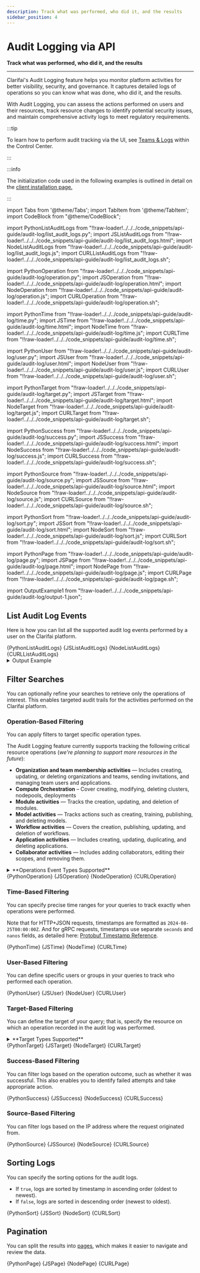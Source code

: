 ```yaml
---
description: Track what was performed, who did it, and the results
sidebar_position: 4
---
```


# Audit Logging via API

**Track what was performed, who did it, and the results**
<hr />

Clarifai's Audit Logging feature helps you monitor platform activities for better visibility, security, and governance. It captures detailed logs of operations so you can know what was done, who did it, and the results.

With Audit Logging, you can assess the actions performed on users and their resources, track resource changes to identify potential security issues, and maintain comprehensive activity logs to meet regulatory requirements.

:::tip

To learn how to perform audit tracking via the UI, see [Teams & Logs](teams-logs.md) within the Control Center. 

:::

:::info

The initialization code used in the following examples is outlined in detail on the [client installation page.](https://docs.clarifai.com/api-guide/api-overview/api-clients#client-installation-instructions)

:::


import Tabs from '@theme/Tabs';
import TabItem from '@theme/TabItem';
import CodeBlock from "@theme/CodeBlock";

import PythonListAuditLogs from "!!raw-loader!../../../code_snippets/api-guide/audit-log/list_audit_logs.py";
import JSListAuditLogs from "!!raw-loader!../../../code_snippets/api-guide/audit-log/list_audit_logs.html";
import NodeListAuditLogs from "!!raw-loader!../../../code_snippets/api-guide/audit-log/list_audit_logs.js";
import CURLListAuditLogs from "!!raw-loader!../../../code_snippets/api-guide/audit-log/list_audit_logs.sh";


import PythonOperation from "!!raw-loader!../../../code_snippets/api-guide/audit-log/operation.py";
import JSOperation from "!!raw-loader!../../../code_snippets/api-guide/audit-log/operation.html";
import NodeOperation from "!!raw-loader!../../../code_snippets/api-guide/audit-log/operation.js";
import CURLOperation from "!!raw-loader!../../../code_snippets/api-guide/audit-log/operation.sh";


import PythonTime from "!!raw-loader!../../../code_snippets/api-guide/audit-log/time.py";
import JSTime from "!!raw-loader!../../../code_snippets/api-guide/audit-log/time.html";
import NodeTime from "!!raw-loader!../../../code_snippets/api-guide/audit-log/time.js";
import CURLTime from "!!raw-loader!../../../code_snippets/api-guide/audit-log/time.sh";


import PythonUser from "!!raw-loader!../../../code_snippets/api-guide/audit-log/user.py";
import JSUser from "!!raw-loader!../../../code_snippets/api-guide/audit-log/user.html";
import NodeUser from "!!raw-loader!../../../code_snippets/api-guide/audit-log/user.js";
import CURLUser from "!!raw-loader!../../../code_snippets/api-guide/audit-log/user.sh";


import PythonTarget from "!!raw-loader!../../../code_snippets/api-guide/audit-log/target.py";
import JSTarget from "!!raw-loader!../../../code_snippets/api-guide/audit-log/target.html";
import NodeTarget from "!!raw-loader!../../../code_snippets/api-guide/audit-log/target.js";
import CURLTarget from "!!raw-loader!../../../code_snippets/api-guide/audit-log/target.sh";

import PythonSuccess from "!!raw-loader!../../../code_snippets/api-guide/audit-log/success.py";
import JSSuccess from "!!raw-loader!../../../code_snippets/api-guide/audit-log/success.html";
import NodeSuccess from "!!raw-loader!../../../code_snippets/api-guide/audit-log/success.js";
import CURLSuccess from "!!raw-loader!../../../code_snippets/api-guide/audit-log/success.sh";

import PythonSource from "!!raw-loader!../../../code_snippets/api-guide/audit-log/source.py";
import JSSource from "!!raw-loader!../../../code_snippets/api-guide/audit-log/source.html";
import NodeSource from "!!raw-loader!../../../code_snippets/api-guide/audit-log/source.js";
import CURLSource from "!!raw-loader!../../../code_snippets/api-guide/audit-log/source.sh";


import PythonSort from "!!raw-loader!../../../code_snippets/api-guide/audit-log/sort.py";
import JSSort from "!!raw-loader!../../../code_snippets/api-guide/audit-log/sort.html";
import NodeSort from "!!raw-loader!../../../code_snippets/api-guide/audit-log/sort.js";
import CURLSort from "!!raw-loader!../../../code_snippets/api-guide/audit-log/sort.sh";

import PythonPage from "!!raw-loader!../../../code_snippets/api-guide/audit-log/page.py";
import JSPage from "!!raw-loader!../../../code_snippets/api-guide/audit-log/page.html";
import NodePage from "!!raw-loader!../../../code_snippets/api-guide/audit-log/page.js";
import CURLPage from "!!raw-loader!../../../code_snippets/api-guide/audit-log/page.sh";

import OutputExample1 from "!!raw-loader!../../../code_snippets/api-guide/audit-log/output-1.json";

## List Audit Log Events

Here is how you can list all the supported audit log events performed by a user on the Clarifai platform.

<Tabs>
<TabItem value="python" label="Python (gRPC)">
    <CodeBlock className="language-python">{PythonListAuditLogs}</CodeBlock>
</TabItem>

<TabItem value="js_rest" label="JavaScript (REST)">
    <CodeBlock className="language-javascript">{JSListAuditLogs}</CodeBlock>
</TabItem>

<TabItem value="nodejs" label="Node.js (gRPC)">
 <CodeBlock className="language-javascript">{NodeListAuditLogs}</CodeBlock>
</TabItem>

<TabItem value="curl" label="cURL">
    <CodeBlock className="language-bash">{CURLListAuditLogs}</CodeBlock>
</TabItem>

</Tabs>

<details>
  <summary>Output Example</summary>
    <CodeBlock className="language-text">{OutputExample1}</CodeBlock>
</details>

## Filter Searches

You can optionally refine your searches to retrieve only the operations of interest. This enables targeted audit trails for the activities performed on the Clarifai platform.

### Operation-Based Filtering

You can apply filters to target specific operation types. 

The Audit Logging feature currently supports tracking the following critical resource operations (_we're planning to support more resources in the future_):

- **Organization and team membership activities** — Includes creating, updating, or deleting organizations and teams, sending invitations, and managing team users and applications.
- **Compute Orchestration** – Cover creating, modifying, deleting clusters, nodepools, deployments 
- **Module activities** — Tracks the creation, updating, and deletion of modules. 
- **Model activities** — Tracks actions such as creating, training, publishing, and deleting models.  
- **Workflow activities** — Covers the creation, publishing, updating, and deletion of workflows.  
- **Application activities** — Includes creating, updating, duplicating, and deleting applications.  
- **Collaborator activities** — Includes adding collaborators, editing their scopes, and removing them. 

<details>
  <summary>**Operations Event Types Supported**</summary>
   <Tabs>

<TabItem value="default" label="Default">

|Event Type                            |Code                |Description                |
|--------------------------------------|--------------------|---------------------------|
| `EVENT_TYPE_NOT_SET`                 |   0                 |     Event type is not specified, lists all the supported audit log events                      |

</TabItem>


<TabItem value="text" label="Organization Memberships and Teams">

|Event Type                            |Code                |Description                    |
|--------------------------------------|--------------------|---------------------------|
|   `ORGANIZATION_MEMBER_ADD`          |     100            | Organization members added |
|`ORGANIZATION_MEMBER_CHANGE`          | 101                | Organization members' roles changed                          |
|  `ORGANIZATION_MEMBER_REMOVE`        |   102             |    Organization members removed                       |
| `ORGANIZATION_MEMBER_INVITATION_CREATE` |  103           |   Organization member invitations created                        |
| `ORGANIZATION_MEMBER_INVITATION_CANCEL`  |  104                  |  Organization member invitations canceled                         |
| `ORGANIZATION_MEMBER_INVITATION_ACCEPT`         |     105               |   Organization member invitations accepted                        |
|  `ORGANIZATION_MEMBER_INVITATION_DECLINE`   |     106               |  Organization member invitations declined                         |
|  `ORGANIZATION_TEAM_CREATE`     |      107              |   Organization teams created                        |
|  `ORGANIZATION_TEAM_UPDATE`   |  108               | Organization teams updated                          |
|  `ORGANIZATION_TEAM_DELETE` | 109             |Organization teams deleted                           |
|  `ORGANIZATION_TEAM_MEMBER_ADD`   |  110                  |   Organization team members added                        |
|  `ORGANIZATION_TEAM_MEMBER_REMOVE`   | 111                   | Organization team members removed                          |
|  `ORGANIZATION_TEAM_APP_ADD`        |   112            | Organization team applications added                          |
|   `ORGANIZATION_TEAM_APP_REMOVE`   |  113             | Organization team applications removed                          |

</TabItem>

<TabItem value="modules" label="Modules">

|Event Type                            |Code                |Description                    |
|--------------------------------------|--------------------|---------------------------|
| `MODULE_CREATE`                      |     200            | Modules created           |
|   `MODULE_UPDATE`                    |   201              |   Modules updated         |
|   `MODULE_DELETE`                    |  202               |  Modules deleted          |
|    `MODULE_VERSION_CREATE`           |  203               | Module versions created                          |
|   `MODULE_VERSION_UPDATE`            | 204                |  Module versions updated                         |
|   `MODULE_VERSION_DELETE`            |  205                  |   Module versions deleted                        |

</TabItem>

<TabItem value="models" label="Models">

|Event Type                            |Code                |Description                    |
|--------------------------------------|--------------------|---------------------------|
|    `MODEL_CREATE`                 | 300                   |Models created                           |
|     `MODEL_UPDATE`                 |  301                  |  Models updated                         |
|    `MODEL_DELETE`            |    302                | Models deleted                          |
|    `MODEL_VERSION_CREATE`       |    303                |   Model versions created                        |
|   `MODEL_VERSION_UPDATE`        |   304                 | Model versions updated                          |
|  `MODEL_VERSION_DELETE`      |    305              |  Model versions deleted                         |

</TabItem>

<TabItem value="workflows" label="Workflows">

|Event Type                            |Code                |Description                    |
|--------------------------------------|--------------------|---------------------------|
| `WORKFLOW_CREATE`   |  400                  |      Workflows created                     |
|    `WORKFLOW_UPDATE`     |   401                 | Workflows updated                           |
|   `WORKFLOW_DELETE`   |    402                | Workflows deleted                           |
|    `WORKFLOW_VERSION_CREATE`    |  403                  | Workflow versions created                          |
|    `WORKFLOW_VERSION_UPDATE`     |    404                | Workflow versions updated                           |
|    `WORKFLOW_VERSION_DELETE`      |    405                |   Workflow versions deleted                        |

</TabItem>

<TabItem value="applications" label="Applications">

|Event Type                            |Code                |Description                    |
|--------------------------------------|--------------------|---------------------------|
|   `APPLICATION_CREATE`      |   600                 |    Applications created                       |
|   `APPLICATION_UPDATE`     | 601                   |   Applications updated                        |
|   `APPLICATION_DELETE`    |  602          |  Applications deleted                         |

</TabItem>

<TabItem value="collaborators" label="Collaborators">

|Event Type                            |Code                |Description                    |
|--------------------------------------|--------------------|---------------------------|
|    `COLLABORATOR_ADD`                |   700              | Collaborators added       |
|    `COLLABORATOR_UPDATE`            |  701               |  Collaborators updated                         |
|    `COLLABORATOR_REMOVE`        |    702                | Collaborators removed                          |

</TabItem>

<TabItem value="users" label="Users">

|Event Type                            |Code                |Description                    |
|--------------------------------------|--------------------|---------------------------|
|    `USER_UPDATE`                  | 800                   |Users updated                           |

</TabItem>

</Tabs>  
</details>


<Tabs>
<TabItem value="python" label="Python (gRPC)">
    <CodeBlock className="language-python">{PythonOperation}</CodeBlock>
</TabItem>

<TabItem value="js_rest" label="JavaScript (REST)">
    <CodeBlock className="language-javascript">{JSOperation}</CodeBlock>
</TabItem>

<TabItem value="nodejs" label="Node.js (gRPC)">
 <CodeBlock className="language-javascript">{NodeOperation}</CodeBlock>
</TabItem>

<TabItem value="curl" label="cURL">
    <CodeBlock className="language-bash">{CURLOperation}</CodeBlock>
</TabItem>

</Tabs>

### Time-Based Filtering

You can specify precise time ranges for your queries to track exactly when operations were performed.

Note that for HTTP+JSON requests, timestamps are formatted as `2024-08-25T00:00:00Z`. And for gRPC requests, timestamps use separate `seconds` and `nanos` fields, as detailed here: [Protobuf Timestamp Reference](https://protobuf.dev/reference/protobuf/google.protobuf/#timestamp).  

<Tabs>
<TabItem value="python" label="Python (gRPC)">
    <CodeBlock className="language-python">{PythonTime}</CodeBlock>
</TabItem>

<TabItem value="js_rest" label="JavaScript (REST)">
    <CodeBlock className="language-javascript">{JSTime}</CodeBlock>
</TabItem>

<TabItem value="nodejs" label="Node.js (gRPC)">
 <CodeBlock className="language-javascript">{NodeTime}</CodeBlock>
</TabItem>

<TabItem value="curl" label="cURL">
    <CodeBlock className="language-bash">{CURLTime}</CodeBlock>
</TabItem>

</Tabs>

### User-Based Filtering

You can define specific users or groups in your queries to track who performed each operation.

<Tabs>
<TabItem value="python" label="Python (gRPC)">
    <CodeBlock className="language-python">{PythonUser}</CodeBlock>
</TabItem>

<TabItem value="js_rest" label="JavaScript (REST)">
    <CodeBlock className="language-javascript">{JSUser}</CodeBlock>
</TabItem>

<TabItem value="nodejs" label="Node.js (gRPC)">
 <CodeBlock className="language-javascript">{NodeUser}</CodeBlock>
</TabItem>

<TabItem value="curl" label="cURL">
    <CodeBlock className="language-bash">{CURLUser}</CodeBlock>
</TabItem>

</Tabs>

### Target-Based Filtering

You can define the target of your query; that is, specify the resource on which an operation recorded in the audit log was performed.

<details>
  <summary>**Target Types Supported**</summary>


| Target           |
|-----------------|
|    `User user`       |        
|   `Role role`              |        
|     `Team team`            |        
|     `App app`            |        
|       `Module module`          |        
|       `ModuleVersion module_version`          |         
|     `Workflow workflow`            |           
|      `WorkflowVersion workflow_version `           |     
|        `Model model`         |     
|        `ModelVersion model_version`         |     

 
</details>

<Tabs>
<TabItem value="python" label="Python (gRPC)">
    <CodeBlock className="language-python">{PythonTarget}</CodeBlock>
</TabItem>

<TabItem value="js_rest" label="JavaScript (REST)">
    <CodeBlock className="language-javascript">{JSTarget}</CodeBlock>
</TabItem>

<TabItem value="nodejs" label="Node.js (gRPC)">
 <CodeBlock className="language-javascript">{NodeTarget}</CodeBlock>
</TabItem>

<TabItem value="curl" label="cURL">
    <CodeBlock className="language-bash">{CURLTarget}</CodeBlock>
</TabItem>

</Tabs>

### Success-Based Filtering

You can filter logs based on the operation outcome, such as whether it was successful. This also enables you to identify failed attempts and take appropriate action. 

<Tabs>
<TabItem value="python" label="Python (gRPC)">
    <CodeBlock className="language-python">{PythonSuccess}</CodeBlock>
</TabItem>

<TabItem value="js_rest" label="JavaScript (REST)">
    <CodeBlock className="language-javascript">{JSSuccess}</CodeBlock>
</TabItem>

<TabItem value="nodejs" label="Node.js (gRPC)">
 <CodeBlock className="language-javascript">{NodeSuccess}</CodeBlock>
</TabItem>

<TabItem value="curl" label="cURL">
    <CodeBlock className="language-bash">{CURLSuccess}</CodeBlock>
</TabItem>

</Tabs>

### Source-Based Filtering

You can filter logs based on the IP address where the request originated from. 

<Tabs>
<TabItem value="python" label="Python (gRPC)">
    <CodeBlock className="language-python">{PythonSource}</CodeBlock>
</TabItem>

<TabItem value="js_rest" label="JavaScript (REST)">
    <CodeBlock className="language-javascript">{JSSource}</CodeBlock>
</TabItem>

<TabItem value="nodejs" label="Node.js (gRPC)">
 <CodeBlock className="language-javascript">{NodeSource}</CodeBlock>
</TabItem>

<TabItem value="curl" label="cURL">
    <CodeBlock className="language-bash">{CURLSource}</CodeBlock>
</TabItem>

</Tabs>

## Sorting Logs

You can specify the sorting options for the audit logs.

- If `true`, logs are sorted by timestamp in ascending order (oldest to newest).  
- If `false`, logs are sorted in descending order (newest to oldest).  

<Tabs>
<TabItem value="python" label="Python (gRPC)">
    <CodeBlock className="language-python">{PythonSort}</CodeBlock>
</TabItem>

<TabItem value="js_rest" label="JavaScript (REST)">
    <CodeBlock className="language-javascript">{JSSort}</CodeBlock>
</TabItem>

<TabItem value="nodejs" label="Node.js (gRPC)">
 <CodeBlock className="language-javascript">{NodeSort}</CodeBlock>
</TabItem>

<TabItem value="curl" label="cURL">
    <CodeBlock className="language-bash">{CURLSort}</CodeBlock>
</TabItem>

</Tabs>

## Pagination

You can split the results into [pages](https://docs.clarifai.com/api-guide/advanced-topics/pagination), which makes it easier to navigate and review the data.

<Tabs>
<TabItem value="python" label="Python (gRPC)">
    <CodeBlock className="language-python">{PythonPage}</CodeBlock>
</TabItem>

<TabItem value="js_rest" label="JavaScript (REST)">
    <CodeBlock className="language-javascript">{JSPage}</CodeBlock>
</TabItem>

<TabItem value="nodejs" label="Node.js (gRPC)">
 <CodeBlock className="language-javascript">{NodePage}</CodeBlock>
</TabItem>

<TabItem value="curl" label="cURL">
    <CodeBlock className="language-bash">{CURLPage}</CodeBlock>
</TabItem>

</Tabs>
